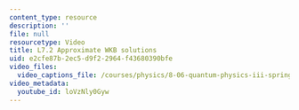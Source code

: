 ```yaml
---
content_type: resource
description: ''
file: null
resourcetype: Video
title: L7.2 Approximate WKB solutions
uid: e2cfe87b-2ec5-d9f2-2964-f43680390bfe
video_files:
  video_captions_file: /courses/physics/8-06-quantum-physics-iii-spring-2018/video-lectures/time-independent-perturbation-theory/L7-2/loVzNly0Gyw.vtt
video_metadata:
  youtube_id: loVzNly0Gyw
---
```

